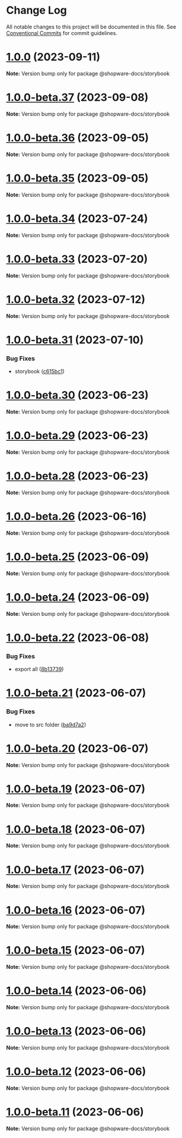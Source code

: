 # Change Log

All notable changes to this project will be documented in this file.
See [Conventional Commits](https://conventionalcommits.org) for commit guidelines.

# [1.0.0](https://github.com/shopware/developer-documentation-vitepress/compare/v1.0.0-beta.37...v1.0.0) (2023-09-11)

**Note:** Version bump only for package @shopware-docs/storybook

# [1.0.0-beta.37](https://github.com/shopware/developer-documentation-vitepress/compare/v1.0.0-beta.36...v1.0.0-beta.37) (2023-09-08)

**Note:** Version bump only for package @shopware-docs/storybook

# [1.0.0-beta.36](https://github.com/shopware/developer-documentation-vitepress/compare/v1.0.0-beta.35...v1.0.0-beta.36) (2023-09-05)

**Note:** Version bump only for package @shopware-docs/storybook

# [1.0.0-beta.35](https://github.com/shopware/developer-documentation-vitepress/compare/v1.0.0-beta.34...v1.0.0-beta.35) (2023-09-05)

**Note:** Version bump only for package @shopware-docs/storybook

# [1.0.0-beta.34](https://github.com/shopware/developer-documentation-vitepress/compare/v1.0.0-beta.33...v1.0.0-beta.34) (2023-07-24)

**Note:** Version bump only for package @shopware-docs/storybook

# [1.0.0-beta.33](https://github.com/shopware/developer-documentation-vitepress/compare/v1.0.0-beta.32...v1.0.0-beta.33) (2023-07-20)

**Note:** Version bump only for package @shopware-docs/storybook

# [1.0.0-beta.32](https://github.com/shopware/developer-documentation-vitepress/compare/v1.0.0-beta.31...v1.0.0-beta.32) (2023-07-12)

**Note:** Version bump only for package @shopware-docs/storybook

# [1.0.0-beta.31](https://github.com/shopware/developer-documentation-vitepress/compare/v1.0.0-beta.30...v1.0.0-beta.31) (2023-07-10)

### Bug Fixes

- storybook ([c615bc1](https://github.com/shopware/developer-documentation-vitepress/commit/c615bc14de118d3284710d591e943103727ac904))

# [1.0.0-beta.30](https://github.com/shopware/developer-documentation-vitepress/compare/v1.0.0-beta.29...v1.0.0-beta.30) (2023-06-23)

**Note:** Version bump only for package @shopware-docs/storybook

# [1.0.0-beta.29](https://github.com/shopware/developer-documentation-vitepress/compare/v1.0.0-beta.27...v1.0.0-beta.29) (2023-06-23)

**Note:** Version bump only for package @shopware-docs/storybook

# [1.0.0-beta.28](https://github.com/shopware/developer-documentation-vitepress/compare/v1.0.0-beta.27...v1.0.0-beta.28) (2023-06-23)

**Note:** Version bump only for package @shopware-docs/storybook

# [1.0.0-beta.26](https://github.com/shopware/developer-documentation-vitepress/compare/v1.0.0-beta.25...v1.0.0-beta.26) (2023-06-16)

**Note:** Version bump only for package @shopware-docs/storybook

# [1.0.0-beta.25](https://github.com/shopware/developer-documentation-vitepress/compare/v1.0.0-beta.24...v1.0.0-beta.25) (2023-06-09)

**Note:** Version bump only for package @shopware-docs/storybook

# [1.0.0-beta.24](https://github.com/shopware/developer-documentation-vitepress/compare/v1.0.0-beta.23...v1.0.0-beta.24) (2023-06-09)

**Note:** Version bump only for package @shopware-docs/storybook

# [1.0.0-beta.22](https://github.com/shopware/developer-documentation-vitepress/compare/v1.0.0-beta.21...v1.0.0-beta.22) (2023-06-08)

### Bug Fixes

- export all ([8b13739](https://github.com/shopware/developer-documentation-vitepress/commit/8b1373905ed352913c722c402134b576f606b245))

# [1.0.0-beta.21](https://github.com/shopware/developer-documentation-vitepress/compare/v1.0.0-beta.20...v1.0.0-beta.21) (2023-06-07)

### Bug Fixes

- move to src folder ([ba9d7a2](https://github.com/shopware/developer-documentation-vitepress/commit/ba9d7a2d065f0901026c3908b8e07c6ed656d12e))

# [1.0.0-beta.20](https://github.com/shopware/developer-documentation-vitepress/compare/v1.0.0-beta.19...v1.0.0-beta.20) (2023-06-07)

**Note:** Version bump only for package @shopware-docs/storybook

# [1.0.0-beta.19](https://github.com/shopware/developer-documentation-vitepress/compare/v1.0.0-beta.18...v1.0.0-beta.19) (2023-06-07)

**Note:** Version bump only for package @shopware-docs/storybook

# [1.0.0-beta.18](https://github.com/shopware/developer-documentation-vitepress/compare/v1.0.0-beta.16...v1.0.0-beta.18) (2023-06-07)

**Note:** Version bump only for package @shopware-docs/storybook

# [1.0.0-beta.17](https://github.com/shopware/developer-documentation-vitepress/compare/v1.0.0-beta.16...v1.0.0-beta.17) (2023-06-07)

**Note:** Version bump only for package @shopware-docs/storybook

# [1.0.0-beta.16](https://github.com/shopware/developer-documentation-vitepress/compare/v1.0.0-beta.15...v1.0.0-beta.16) (2023-06-07)

**Note:** Version bump only for package @shopware-docs/storybook

# [1.0.0-beta.15](https://github.com/shopware/developer-documentation-vitepress/compare/v1.0.0-beta.14...v1.0.0-beta.15) (2023-06-07)

**Note:** Version bump only for package @shopware-docs/storybook

# [1.0.0-beta.14](https://github.com/shopware/developer-documentation-vitepress/compare/v1.0.0-beta.13...v1.0.0-beta.14) (2023-06-06)

**Note:** Version bump only for package @shopware-docs/storybook

# [1.0.0-beta.13](https://github.com/shopware/developer-documentation-vitepress/compare/v1.0.0-beta.12...v1.0.0-beta.13) (2023-06-06)

**Note:** Version bump only for package @shopware-docs/storybook

# [1.0.0-beta.12](https://github.com/shopware/developer-documentation-vitepress/compare/v1.0.0-beta.11...v1.0.0-beta.12) (2023-06-06)

**Note:** Version bump only for package @shopware-docs/storybook

# [1.0.0-beta.11](https://github.com/shopware/developer-documentation-vitepress/compare/v1.0.0-alpha.11...v1.0.0-beta.11) (2023-06-06)

**Note:** Version bump only for package @shopware-docs/storybook
